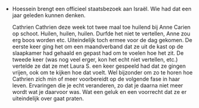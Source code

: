 - Hoessein brengt een officieel staatsbezoek aan Israël. Wie had dat een jaar geleden kunnen denken. 
  
  Cathrien
  Cathrien deze week tot twee maal toe huilend bij Anne Carien op schoot. Huilen, huilen, huilen. Durfde het niet te vertellen, Anne zou erg boos worden etc. Uiteindelijk toch ermee voor de dag gekomen. De eerste keer ging het om een maandverband dat ze uit de kast op de slaapkamer had gehaald en gepast had om te voelen hoe het zit. De tweede keer (was nog veel erger, kon het echt niet vertellen, etc.) vertelde ze dat ze met Laura S. een keer gespeeld had dat ze gingen vrijen, ook om te kijken hoe dat voelt. Wel bijzonder om zo te horen hoe Cathrien zich min of meer voorbereidt op de volgende fase in haar leven. Ervaringen die je echt veranderen, zo dat je daarna niet meer wordt wat je daarvoor was. Wat een geluk en een voorrecht dat ze er uiteindelijk over gaat praten.
